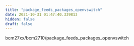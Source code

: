 ```yaml
---
title: "package_feeds_packages_openvswitch"
date: 2021-10-31 01:47:40.339813
hidden: false
draft: false
---
```


bcm27xx/bcm2710/package_feeds_packages_openvswitch

